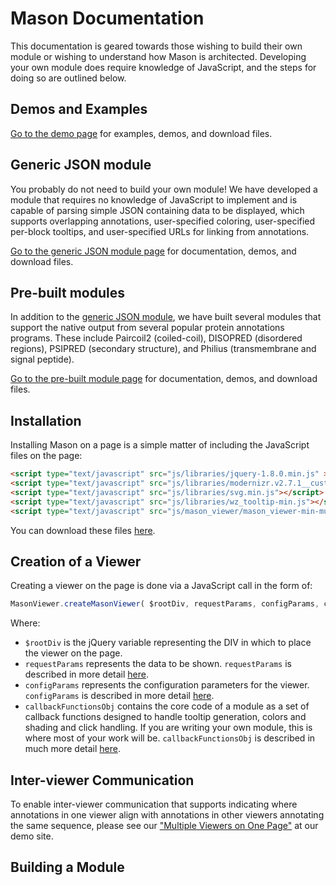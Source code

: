 # Mason Documentation
This documentation is geared towards those wishing to build their own module or wishing to understand how Mason is architected. Developing your own module does require knowledge of JavaScript, and the steps for doing so are outlined below.

## Demos and Examples
<a href="http://www.yeastrc.org/mason/">Go to the demo page</a> for examples, demos, and download files.

## Generic JSON module
You probably do not need to build your own module! We have developed a module that requires no knowledge of JavaScript to implement and is capable of parsing simple JSON containing data to be displayed, which supports overlapping annotations, user-specified coloring, user-specified per-block tooltips, and user-specified URLs for linking from annotations. 

<a href="http://www.yeastrc.org/mason/generic-json-module.html">Go to the generic JSON module page</a> for documentation, demos, and download files.

## Pre-built modules
In addition to the <a href="http://www.yeastrc.org/mason/generic-json-module.html">generic JSON module</a>, we have built several modules that support the native output from several popular protein annotations programs. These include Paircoil2 (coiled-coil), DISOPRED (disordered regions), PSIPRED (secondary structure), and Philius (transmembrane and signal peptide).

<a href="http://www.yeastrc.org/mason/">Go to the pre-built module page</a> for documentation, demos, and download files.

## Installation
Installing Mason on a page is a simple matter of including the JavaScript files on the page:

```html
<script type="text/javascript" src="js/libraries/jquery-1.8.0.min.js" ></script>
<script type="text/javascript" src="js/libraries/modernizr.v2.7.1__custom.39924_min.js"></script>
<script type="text/javascript" src="js/libraries/svg.min.js"></script>
<script type="text/javascript" src="js/libraries/wz_tooltip-min.js"></script>
<script type="text/javascript" src="js/mason_viewer/mason_viewer-min-munged.js"></script>
```

You can download these files <a href="../mason_download/">here</a>.

## Creation of a Viewer
Creating a viewer on the page is done via a JavaScript call in the form of:

```javascript
MasonViewer.createMasonViewer( $rootDiv, requestParams, configParams, callbackFunctionsObj );
```

Where:
  * `$rootDiv` is the jQuery variable representing the DIV in which to place the viewer on the page.
  * `requestParams` represents the data to be shown. `requestParams` is described in more detail <a href="request_params.md">here</a>.
  * `configParams` represents the configuration parameters for the viewer. `configParams` is described in more detail <a href="config_params.md">here</a>.
  * `callbackFunctionsObj` contains the core code of a module as a set of callback functions designed to handle tooltip generation, colors and shading and click handling. If you are writing your own module, this is where most of your work will be. `callbackFunctionsObj` is described in much more detail <a href="callback_functions.md">here</a>.

## Inter-viewer Communication
To enable inter-viewer communication that supports indicating where annotations in one viewer align with annotations in other viewers annotating the same sequence, please see our <a href="http://www.yeastrc.org/mason/Example_Applications/Multiple_Viewers_on_One_Page_Example/Multiple_Viewers_on_One_Page_Example.html">"Multiple Viewers on One Page"</a> at our demo site.


## Building a Module
